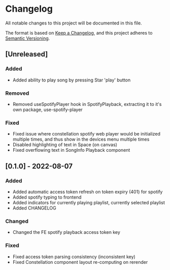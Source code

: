 # Changelog
All notable changes to this project will be documented in this file.

The format is based on [Keep a Changelog](https://keepachangelog.com/en/1.0.0/),
and this project adheres to [Semantic Versioning](https://semver.org/spec/v2.0.0.html).

## [Unreleased]

### Added
- Added ability to play song by pressing Star 'play' button

### Removed
- Removed useSpotifyPlayer hook in SpotifyPlayback, extracting it to it's own package, use-spotify-player

### Fixed
- Fixed issue where constellation spotify web player would be initialized multiple times, and thus show in the devices menu multiple times
- Disabled highlighting of text in Space (on canvas)
- Fixed overflowing text in SongInfo Playback component

## [0.1.0] - 2022-08-07

### Added
- Added automatic access token refresh on token expiry (401) for spotify
- Added spotify typing to frontend
- Added indicators for currently playing playlist, currently selected playlist
- Added CHANGELOG

### Changed
- Changed the FE spotify playback access token key

### Fixed
- Fixed access token parsing consistency (inconsistent key)
- Fixed Constellation component layout re-computing on rerender
